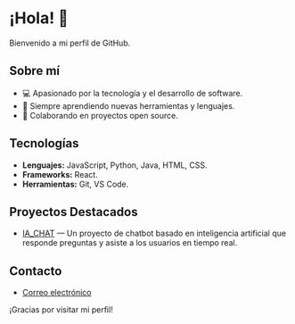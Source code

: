 # ¡Hola! 👋

Bienvenido a mi perfil de GitHub.

## Sobre mí

- 💻 Apasionado por la tecnología y el desarrollo de software.
- 🚀 Siempre aprendiendo nuevas herramientas y lenguajes.
- 🤝 Colaborando en proyectos open source.

## Tecnologías

- **Lenguajes:** JavaScript, Python, Java, HTML, CSS.
- **Frameworks:** React.
- **Herramientas:** Git, VS Code.

## Proyectos Destacados

- [IA_CHAT](#) — Un proyecto de chatbot basado en inteligencia artificial que responde preguntas y asiste a los usuarios en tiempo real.

## Contacto

- [Correo electrónico](mailto:sneiderlondono0216@gmail.com)

¡Gracias por visitar mi perfil!
